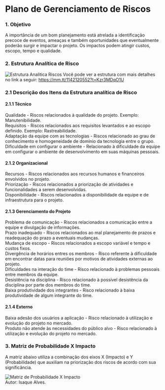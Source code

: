 # Plano de Gerenciamento de Riscos

### 1. Objetivo
A importância de um bom planejamento está atrelada a identificação precoce de eventos, ameaças e também oportunidades que eventualmente poderão surgir e impactar o projeto. Os impactos podem atingir custos, escopo, tempo e qualidade.

### 2. Estrutura Analítica de Risco

![Estrutura Analitica Riscos](dinamica02/estruturaAnaliticaRiscos.png)
Você pode ver a estrutura com mais detalhes no link a seguir: https://mm.tt/1142120552?t=Kzr3MDqO1U


### 2.1 Descrição dos Itens da Estrutura analítica de Risco
#### 2.1.1 Técnico
Qualidade - Riscos relacionados à qualidade do projeto. Exemplo: Manutenibilidade.  
Requisitos - Riscos relacionados aos requisitos levantados e ao escopo definido. Exemplo: Rastreabilidade.  
Adaptação da equipe com as tecnologias - Riscos relacionado ao grau de conhecimento e homogeneidade de domínio da tecnologia entre o grupo.  
Dificuldade em configurar o ambiente - Relacionado à dificuldade da equipe em configurar o ambiente de desenvolvimento em suas máquinas pessoais.  

#### 2.1.2 Organizacional
Recursos - Riscos relacionados aos recursos humanos e financeiros envolvidos no projeto.  
Priorização - Riscos relacionados a priorização de atividades e funcionalidades a serem desenvolvidas.  
Disponibilidade - Riscos relacionados a disponibilidade da equipe e de infraestrutura para o projeto.  


#### 2.1.3 Gerenciamento do Projeto
Problema de comunicação - Riscos relacionados a comunicação entre a equipe e divulgação de informações.  
Prazo inadequado - Riscos relacionados ao mal planejamento de prazos e readequação do prazo a eventuais mudanças.  
Mudança de escopo - Riscos relacionados a escopo variável e tempo e custos fixos.  
Divergência de horários entres os membros - Risco referente à dificuldade em encontrar datas para reuniões por motivos de atividades externas ao projeto.  
Dificuldades na interação do time - Risco relacionado à problemas pessoais entre membros da equipe.  
Desistência na disciplina - Risco relacionado à possível desistência da disciplina por parte dos membros do time.  
Baixa produtividade dos integrantes - Risco relacionado à baixa produtividade de algum integrante do time.  

#### 2.1.4 Externo
Baixa adesão dos usuários a aplicação - Risco relacionado à utilização e evolução do projeto no mercado.  
Produto não atende às necessidades do público alvo - Risco relacionado à utilização e evolução do projeto no mercado.  

### 3. Matriz de Probabilidade X Impacto

A matriz abaixo utiliza a combinação dos eixos X (Impacto) e Y (Probabilidade) que auxiliam na priorização dos riscos de acordo com sua significância.  

![Matriz de Probabilidade X Impacto](dinamica02/matrizProbabilidadeImpacto.png)  
Autor: Isaque Alves.

